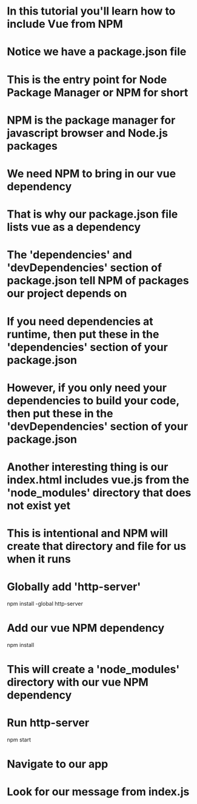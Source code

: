 # In this tutorial you'll learn how to include Vue from NPM

# Notice we have a package.json file

# This is the entry point for Node Package Manager or NPM for short

# NPM is the package manager for javascript browser and Node.js packages

# We need NPM to bring in our vue dependency

# That is why our package.json file lists vue as a dependency

# The 'dependencies' and 'devDependencies' section of package.json tell NPM of packages our project depends on

# If you need dependencies at runtime, then put these in the 'dependencies' section of your package.json

# However, if you only need your dependencies to build your code, then put these in the 'devDependencies' section of your package.json

# Another interesting thing is our index.html includes vue.js from the 'node_modules' directory that does not exist yet

# This is intentional and NPM will create that directory and file for us when it runs

# Globally add 'http-server'
npm install -global http-server

# Add our vue NPM dependency
npm install

# This will create a 'node_modules' directory with our vue NPM dependency

# Run http-server
npm start

# Navigate to our app

# Look for our message from index.js
